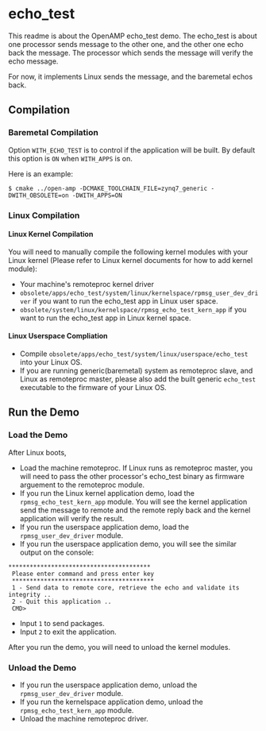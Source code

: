 
# echo_test
This readme is about the OpenAMP echo_test demo.
The echo_test is about one processor sends message to the other one, and the other one echo back the message. The processor which sends the message will verify the echo message.

For now, it implements Linux sends the message, and the baremetal echos back.

## Compilation

### Baremetal Compilation
Option `WITH_ECHO_TEST` is to control if the application will be built.
By default this option is `ON` when `WITH_APPS` is on.

Here is an example:

```
$ cmake ../open-amp -DCMAKE_TOOLCHAIN_FILE=zynq7_generic -DWITH_OBSOLETE=on -DWITH_APPS=ON
```

### Linux Compilation

#### Linux Kernel Compilation
You will need to manually compile the following kernel modules with your Linux kernel (Please refer to Linux kernel documents for how to add kernel module):

* Your machine's remoteproc kernel driver
* `obsolete/apps/echo_test/system/linux/kernelspace/rpmsg_user_dev_driver` if you want to run the echo_test app in Linux user space.
* `obsolete/system/linux/kernelspace/rpmsg_echo_test_kern_app` if you want to run the echo_test app in Linux kernel space.

#### Linux Userspace Compliation
* Compile `obsolete/apps/echo_test/system/linux/userspace/echo_test` into your Linux OS.
* If you are running generic(baremetal) system as remoteproc slave, and Linux as remoteproc master, please also add the built generic `echo_test` executable to the firmware of your Linux OS.

## Run the Demo

### Load the Demo
After Linux boots,
* Load the machine remoteproc. If Linux runs as remoteproc master, you will need to pass the other processor's echo_test binary as firmware arguement to the remoteproc module.
* If you run the Linux kernel application demo, load the `rpmsg_echo_test_kern_app` module. You will see the kernel application send the message to remote and the remote reply back and the kernel application will verify the result.
* If you run the userspace application demo, load the `rpmsg_user_dev_driver` module.
* If you run the userspace application demo, you will see the similar output on the console:
```
****************************************
 Please enter command and press enter key
 ****************************************
 1 - Send data to remote core, retrieve the echo and validate its integrity ..
 2 - Quit this application ..
 CMD>
```
* Input `1` to send packages.
* Input `2` to exit the application.

After you run the demo, you will need to unload the kernel modules.

### Unload the Demo
* If you run the userspace application demo, unload the `rpmsg_user_dev_driver` module.
* If you run the kernelspace application demo, unload the `rpmsg_echo_test_kern_app` module.
* Unload the machine remoteproc driver.

